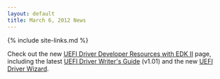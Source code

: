 ```yaml
---
layout: default
title: March 6, 2012 News
---
```

{% include site-links.md %}

Check out the new [UEFI Driver Developer Resources with EDK II]({{wiki}}/Driver_Developer) page, including the latest [UEFI Driver Writer's Guide](http://sourceforge.net/projects/edk2/files/EDK%20II%20Releases/Driver_Developer/UEFI%20Driver_Writer_Guide_V1.0.1_120308.pdf/download) (v1.01) and the new [UEFI Driver Wizard](http://sourceforge.net/projects/edk2/files/EDK%20II%20Releases/Driver_Developer/UefiDriverWizard.msi/download).